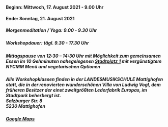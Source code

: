 #### Beginn: Mittwoch, 17. August 2021 - 9.00 Uhr
#### Ende: Sonntag, 21. August 2021

##### Morgenmeditation / Yoga: 9.00 - 9.30 Uhr
##### Workshopdauer: tägl. 9.30 - 17.30 Uhr

##### Mittagspause von 12:30 – 14:30 Uhr mit Möglichkeit zum gemeinsamen Essen im 10 Gehminuten nahegelegenen <a href="https://stadtplatz1.at" target="_blank">Stadtplatz 1</a> mit vergünstigtem NYCMM Menü und vegetarischen Optionen

##### Alle Workshopklassen finden in der LANDESMUSIKSCHULE Mattighofen statt, die in der renovierten wunderschönen Villa von Ludwig Vogl, dem früheren Besitzer der einst zweitgrößten Lederfabrik Europas, im Stadtpark beherbergt ist.<br>Salzburger Str. 8<br>5230 Mattighofen
##### <a href="https://www.google.com/maps/place/Landesmusikschule/@48.1004375,13.1502182,18z/data=!4m5!3m4!1s0x47742568edba74c3:0x83b971c265914afc!8m2!3d48.1004904!4d13.1512641?hl=de" target="_blank">Google Maps</a>
